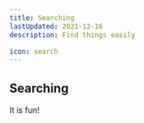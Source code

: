 ```yaml
---
title: Searching
lastUpdated: 2021-12-16
description: Find things easily

icon: search
---
```


## Searching

It is fun!